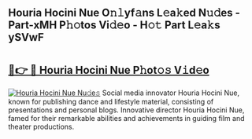 ## Houria Hocini Nue O𝚗𝚕yf𝚊ns L𝚎a𝚔ed N𝚞𝚍es - Part-xMH P𝚑𝚘tos Vi𝚍𝚎o - H𝚘𝚝 Part L𝚎a𝚔s ySVwF

# <h2><a href="http://kfe85x.oniu.top/?m=Houria+Hocini+Nue">🔗👉 🔴 Houria Hocini Nue P𝚑ot𝚘𝚜 V𝚒d𝚎o</a></h2>

[![Houria Hocini Nue Nu𝚍e𝚜](https://i.imgur.com/0qMVB7G.gif)](http://kfe85x.oniu.top/?m=Houria+Hocini+Nue)
Social media innovator Houria Hocini Nue, known for publishing dance and lifestyle material, consisting of presentations and personal blogs. Innovative director Houria Hocini Nue, famed for their remarkable abilities and achievements in guiding film and theater productions.  
